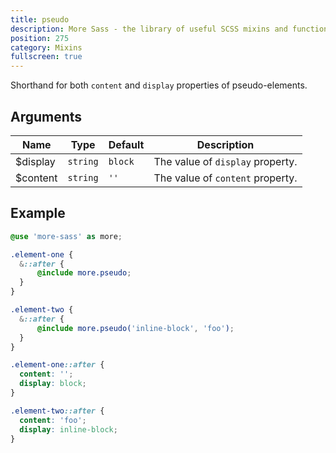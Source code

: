 ```yaml
---
title: pseudo
description: More Sass - the library of useful SCSS mixins and functions.
position: 275
category: Mixins
fullscreen: true
---
```


Shorthand for both `content` and `display` properties of pseudo-elements.

## Arguments

| Name     | Type     | Default   | Description                      |
|----------|----------|-----------|----------------------------------|
| $display | `string` | `block`   | The value of `display` property. |
| $content | `string` | `''`      | The value of `content` property. |

## Example

<code-group>

  <code-block label="SCSS" active>

  ```scss
  @use 'more-sass' as more;

  .element-one {
  	&::after {
  		@include more.pseudo;
  	}
  }

  .element-two {
  	&::after {
  		@include more.pseudo('inline-block', 'foo');
  	}
  }
  ```

  </code-block>

  <code-block label="Output">

  ```css
  .element-one::after {
  	content: '';
  	display: block;
  }

  .element-two::after {
  	content: 'foo';
  	display: inline-block;
  }
  ```

  </code-block>

</code-group>
